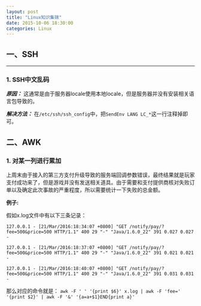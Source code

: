 ```yaml
---
layout: post
title: "Linux知识集锦"
date: 2015-10-06 18:30:00
categories: Linux
---
```


## **一、SSH**
--------

### 1. SSH中文乱码

***原因：***
这通常是由于服务器locale使用本地locale，但是服务器并没有安装相关语言包导致的。

***解决方法：***
在`/etc/ssh/ssh_config`中，把`SendEnv LANG LC_*`这一行注释掉即可。

## **二、AWK**

### 1. 对某一列进行累加

上周末由于接入的第三方支付升级导致的服务端回调参数错误，最终结果就是玩家支付成功来了，但是游戏并没有发送相关道具。由于需要和支付提供商核对失败订单以及确定此次事故的严重程度，所以需要统计一下失败的总金额。

**例子:**

假如x.log文件中有以下三条记录：

`127.0.0.1 - [21/Mar/2016:18:34:07 +0800] "GET /notify/pay/?fee=500&price=500 HTTP/1.1" 400 29 "-" "Java/1.6.0_22" 391 0.027 0.027 -`

`127.0.0.1 - [21/Mar/2016:18:37:07 +0800] "GET /notify/pay/?fee=500&price=500 HTTP/1.1" 400 29 "-" "Java/1.6.0_22" 391 0.021 0.021 -`

`127.0.0.1 - [21/Mar/2016:18:40:07 +0800] "GET /notify/pay/?fee=500&price=500 HTTP/1.1" 400 29 "-" "Java/1.6.0_22" 391 0.031 0.031 -` 

那么对应的命令就是：
`awk -F ' ' '{print $6}' x.log | awk -F 'fee=' '{print $2}' | awk -F '&' '{a=a+$1}END{print a}'`